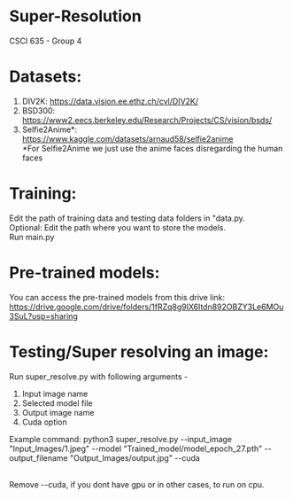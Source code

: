   # Super-Resolution
CSCI 635 - Group 4

# Datasets:
  1. DIV2K: https://data.vision.ee.ethz.ch/cvl/DIV2K/
  2. BSD300: https://www2.eecs.berkeley.edu/Research/Projects/CS/vision/bsds/
  3. Selfie2Anime*: https://www.kaggle.com/datasets/arnaud58/selfie2anime
  <br />*For Selfie2Anime we just use the anime faces disregarding the human faces

# Training:
Edit the path of training data and testing data folders in "data.py.
<br />Optional: Edit the path where you want to store the models.
<br />Run main.py

# Pre-trained models:
You can access the pre-trained models from this drive link: https://drive.google.com/drive/folders/1fRZq8g9IX6ltdn892OBZY3Le6MOu3SuL?usp=sharing

# Testing/Super resolving an image: 
Run super_resolve.py with following arguments -  
  1. Input image name
  2. Selected model file
  3. Output image name
  4. Cuda option

Example command: python3 super_resolve.py --input_image "Input_Images/1.jpeg" --model "Trained_model/model_epoch_27.pth" --output_filename "Output_Images/output.jpg" --cuda 

<br />Remove --cuda, if you dont have gpu or in other cases, to run on cpu. 
